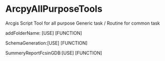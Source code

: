 # ArcpyAllPurposeTools
Arcgis Script Tool for all purpose Generic task / Routine for common task



addFolderName: [USE] [FUNCTION]

SchemaGeneration:[USE] [FUNCTION]

SummeryReportFcsinGDB:[USE] [FUNCTION]